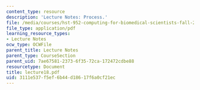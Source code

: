```yaml
---
content_type: resource
description: 'Lecture Notes: Process.'
file: /media/courses/hst-952-computing-for-biomedical-scientists-fall-2002/3111e537f5ef6b44d18617f6a0cf21ec_lecture18.pdf
file_type: application/pdf
learning_resource_types:
- Lecture Notes
ocw_type: OCWFile
parent_title: Lecture Notes
parent_type: CourseSection
parent_uid: 7ae67581-2373-6f35-72ca-172472cdbe88
resourcetype: Document
title: lecture18.pdf
uid: 3111e537-f5ef-6b44-d186-17f6a0cf21ec
---
```

